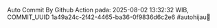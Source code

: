 Auto Commit By Github Action pada: 2025-08-02 13:32:32 WIB, COMMIT_UUID 1a49a24c-2f42-4465-ba36-0f9836d6c2e6 #autohijau🗿
